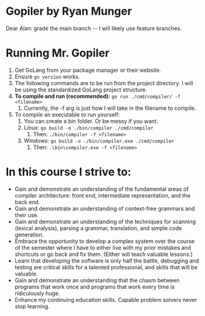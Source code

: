 # Gopiler by Ryan Munger

Dear Alan: grade the main branch -- I will likely use feature branches.


# Running Mr. Gopiler
1. Get GoLang from your package manager or their website.
1. Ensure `go version` works.
1. The following commands are to be run from the project directory. I will be using the standardized GoLang project structure. 
1. **To compile and run (recommended):** `go run ./cmd/compiler/ -f <filename>` 
    1. Currently, the -f arg is just how I will take in the filename to compile.
1. To compile an executable to run yourself:
    1. You can create a bin folder. Or be messy if you want.
    1. Linux: `go build -o ./bin/compiler ./cmd/compiler`
        1. Then: `./bin/compiler -f <filename>`
    1. Windows: `go build -o ./bin/compiler.exe ./cmd/compiler`
        1. Then: `.\bin\compiler.exe -f <filename>`

# In this course I strive to:
* Gain and demonstrate an understanding of the fundamental areas of compiler
architecture: front end, intermediate representation, and the back end.
* Gain and demonstrate an understanding of context-free grammars and their use.
* Gain and demonstrate an understanding of the techniques for scanning (lexical
analysis), parsing a grammar, translation, and simple code generation.
* Embrace the opportunity to develop a complex system over the course of the
semester where I have to either live with my prior mistakes and shortcuts or go
back and fix them. (Either will teach valuable lessons.) 
* Learn that developing the software is only half the battle, debugging and testing are
critical skills for a talented professional, and skills that will be valuable. 
* Gain and demonstrate an understanding that the chasm between programs that
work once and programs that work every time is ridiculously huge.
* Enhance my continuing education skills. Capable problem solvers never stop
learning. 
